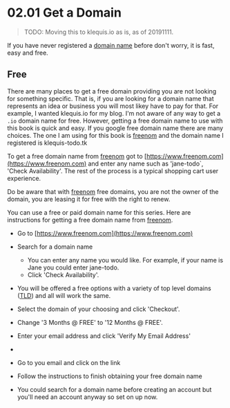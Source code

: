# 02.01 Get a Domain

> TODO: Moving this to klequis.io as is, as of 20191111.

If you have never registered a [domain name](https://en.wikipedia.org/wiki/Domain_name) before don't worry, it is fast, easy and free.

## Free

There are many places to get a free domain providing you are not looking for something specific. That is, if you are looking for a domain name that represents an idea or business you will most likey have to pay for that. For example, I wanted klequis.io for my blog. I'm not aware of any way to get a `.io` domain name for free. However, getting a free domain name to use with this book
is quick and easy. If you google free domain name there are many choices. The one I am using for this book is [freenom](https://www.freenom.com) and the domain name I registered is klequis-todo.tk

To get a free domain name from [freenom](https://www.freenom.com) got to [https://www.freenom.com](https://www.freenom.com) and enter any name such as 'jane-todo`, 'Check Availability'. The rest of the process is a typical shopping cart user experience.

Do be aware that with [freenom](https://www.freenom.com) free domains, you are not the owner of the domain, you are leasing it for free with the right to renew.



You can use a free or paid domain name for this series. Here are instructions for getting a free domain name from [freenom](https://www.freenom.com).

- Go to [https://www.freenom.com](https://www.freenom.com)
- Search for a domain name
  - You can enter any name  you would like. For example, if your name is Jane you could enter jane-todo.
  - Click 'Check Availability'.
- You will be offered a free options with a variety of top level domains ([TLD](https://en.wikipedia.org/wiki/Top-level_domain)) and all will work the same.
- Select the domain of your choosing and click 'Checkout'.
- Change '3 Months @ FREE' to '12 Months @ FREE'.
- Enter your email address and click 'Verify My Email Address'
-
- Go to you email and click on the link
- Follow the instructions to finish obtaining your free domain name




- You could search for a domain name before creating an account but you'll need an account anyway so set on up now.
